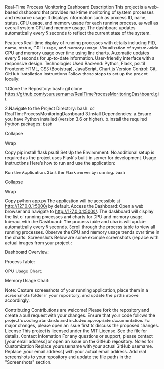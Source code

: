 Real-Time Process Monitoring Dashboard
Description
This project is a web-based dashboard that provides real-time monitoring of system processes and resource usage. It displays information such as process ID, name, status, CPU usage, and memory usage for each running process, as well as overall system CPU and memory usage. The dashboard updates automatically every 5 seconds to reflect the current state of the system.

Features
Real-time display of running processes with details including PID, name, status, CPU usage, and memory usage.
Visualization of system-wide CPU and memory usage over time using line charts.
Automatic updates every 5 seconds for up-to-date information.
User-friendly interface with a responsive design.
Technologies Used
Backend: Python, Flask, psutil
Frontend: HTML, CSS (Bootstrap), JavaScript, Chart.js
Version Control: Git, GitHub
Installation Instructions
Follow these steps to set up the project locally:

1.Clone the Repository:
bash:
git clone https://github.com/yourusername/RealTimeProcessMonitoringDashboard.git

2.Navigate to the Project Directory:
bash:
cd RealTimeProcessMonitoringDashboard
3.Install Dependencies:
a.Ensure you have Python installed (version 3.6 or higher).
b.Install the required Python packages:
bash

Collapse

Wrap

Copy
pip install flask psutil
Set Up the Environment:
No additional setup is required as the project uses Flask's built-in server for development.
Usage Instructions
Here’s how to run and use the application:

Run the Application:
Start the Flask server by running:
bash

Collapse

Wrap

Copy
python app.py
The application will be accessible at http://127.0.0.1:5000/ by default.
Access the Dashboard:
Open a web browser and navigate to http://127.0.0.1:5000/.
The dashboard will display the list of running processes and charts for CPU and memory usage.
Interact with the Dashboard:
The process table and charts will update automatically every 5 seconds.
Scroll through the process table to view all running processes.
Observe the CPU and memory usage trends over time in the charts.
Screenshots
Below are some example screenshots (replace with actual images from your project):

Dashboard Overview:

Process Table:

CPU Usage Chart:

Memory Usage Chart:

Note: Capture screenshots of your running application, place them in a screenshots folder in your repository, and update the paths above accordingly.

Contributing
Contributions are welcome! Please fork the repository and create a pull request with your changes.
Ensure that your code follows the project's coding standards and includes appropriate documentation.
For major changes, please open an issue first to discuss the proposed changes.
License
This project is licensed under the MIT License. See the file for details.
Contact Information
For any questions or support, please contact [your email address] or open an issue on the GitHub repository.
Notes for Customization
Replace yourusername with your actual GitHub username.
Replace [your email address] with your actual email address.
Add real screenshots to your repository and update the file paths in the "Screenshots" section.
